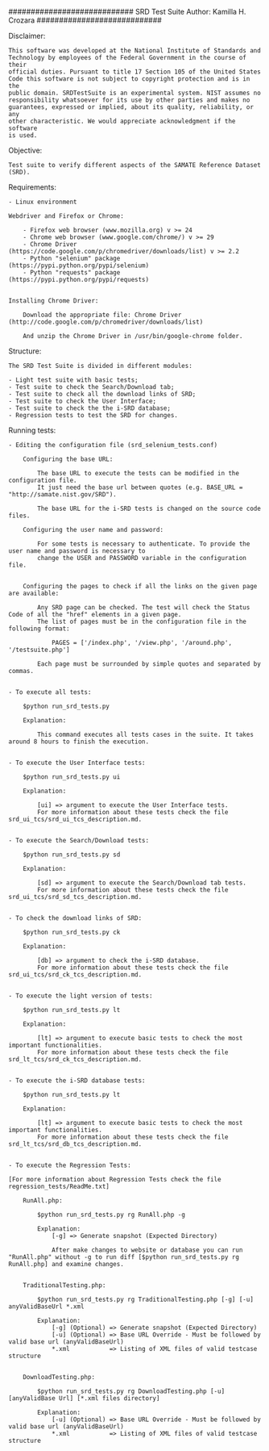 ############################
SRD Test Suite
Author: Kamilla H. Crozara
############################

Disclaimer: 

	This software was developed at the National Institute of Standards and
	Technology by employees of the Federal Government in the course of their
	official duties. Pursuant to title 17 Section 105 of the United States
	Code this software is not subject to copyright protection and is in the
	public domain. SRDTestSuite is an experimental system. NIST assumes no
	responsibility whatsoever for its use by other parties and makes no
	guarantees, expressed or implied, about its quality, reliability, or any
	other characteristic. We would appreciate acknowledgment if the software
	is used.


Objective:
	
	Test suite to verify different aspects of the SAMATE Reference Dataset (SRD).  


Requirements:

	- Linux environment 

	Webdriver and Firefox or Chrome: 

		- Firefox web browser (www.mozilla.org) v >= 24
		- Chrome web browser (www.google.com/chrome/‎) v >= 29 
		- Chrome Driver (https://code.google.com/p/chromedriver/downloads/list) v >= 2.2 
		- Python "selenium" package (https://pypi.python.org/pypi/selenium)
		- Python "requests" package (https://pypi.python.org/pypi/requests)

	
	Installing Chrome Driver:

		Download the appropriate file: Chrome Driver (http://code.google.com/p/chromedriver/downloads/list)

		And unzip the Chrome Driver in /usr/bin/google-chrome folder.


Structure:

	The SRD Test Suite is divided in different modules:

	- Light test suite with basic tests; 
	- Test suite to check the Search/Download tab;
	- Test suite to check all the download links of SRD;
	- Test suite to check the User Interface; 
	- Test suite to check the the i-SRD database;
	- Regression tests to test the SRD for changes.


Running tests: 


	- Editing the configuration file (srd_selenium_tests.conf)

	 	Configuring the base URL:

			The base URL to execute the tests can be modified in the configuration file. 
			It just need the base url between quotes (e.g. BASE_URL = "http://samate.nist.gov/SRD").

			The base URL for the i-SRD tests is changed on the source code files.

		Configuring the user name and password:

			For some tests is necessary to authenticate. To provide the user name and password is necessary to
			change the USER and PASSWORD variable in the configuration file.


		Configuring the pages to check if all the links on the given page are available:

			Any SRD page can be checked. The test will check the Status Code of all the "href" elements in a given page.  
			The list of pages must be in the configuration file in the following format: 

				PAGES = ['/index.php', '/view.php', '/around.php', '/testsuite.php']

			Each page must be surrounded by simple quotes and separated by commas.
	
	
	- To execute all tests: 

		$python run_srd_tests.py

		Explanation:

			This command executes all tests cases in the suite. It takes around 8 hours to finish the execution. 


	- To execute the User Interface tests: 

		$python run_srd_tests.py ui

		Explanation:

			[ui] => argument to execute the User Interface tests. 
			For more information about these tests check the file srd_ui_tcs/srd_ui_tcs_description.md.


	- To execute the Search/Download tests: 

		$python run_srd_tests.py sd

		Explanation:

			[sd] => argument to execute the Search/Download tab tests. 
			For more information about these tests check the file srd_ui_tcs/srd_sd_tcs_description.md.


	- To check the download links of SRD: 

		$python run_srd_tests.py ck

		Explanation:

			[db] => argument to check the i-SRD database. 
			For more information about these tests check the file srd_ui_tcs/srd_ck_tcs_description.md.


	- To execute the light version of tests: 

		$python run_srd_tests.py lt

		Explanation:
		
			[lt] => argument to execute basic tests to check the most important functionalities.
			For more information about these tests check the file srd_lt_tcs/srd_ck_tcs_description.md.


	- To execute the i-SRD database tests: 

		$python run_srd_tests.py lt

		Explanation:
		
			[lt] => argument to execute basic tests to check the most important functionalities.
			For more information about these tests check the file srd_lt_tcs/srd_db_tcs_description.md.


	- To execute the Regression Tests:

	[For more information about Regression Tests check the file regression_tests/ReadMe.txt]
		
		RunAll.php:

			$python run_srd_tests.py rg RunAll.php -g

			Explanation:
				[-g] => Generate snapshot (Expected Directory)
				
				After make changes to website or database you can run "RunAll.php" without -g to run diff [$python run_srd_tests.py rg RunAll.php] and examine changes.


		TraditionalTesting.php:

			$python run_srd_tests.py rg TraditionalTesting.php [-g] [-u] anyValidBaseUrl *.xml

			Explanation:
				[-g] (Optional) => Generate snapshot (Expected Directory)
				[-u] (Optional) => Base URL Override - Must be followed by valid base url (anyValidBaseUrl)
				*.xml 			=> Listing of XML files of valid testcase structure
		

		DownloadTesting.php:

			$python run_srd_tests.py rg DownloadTesting.php [-u] [anyValidBase Url] [*.xml files directory]

			Explanation:
				[-u] (Optional) => Base URL Override - Must be followed by valid base url (anyValidBaseUrl)
				*.xml 			=> Listing of XML files of valid testcase structure